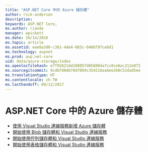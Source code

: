 ```yaml
---
title: "ASP.NET Core 中的 Azure 儲存體"
author: rick-anderson
description: 
keywords: ASP.NET Core,
ms.author: riande
manager: wpickett
ms.date: 10/14/2016
ms.topic: article
ms.assetid: eae8a3d0-c361-4de4-883c-040879fce6d1
ms.technology: aspnet
ms.prod: asp.net-core
uid: data/azure-storage/index
ms.openlocfilehash: e7f92621dd188057d05680da7cc0ce6ac212e872
ms.sourcegitcommit: 9cdbfd0d670d70b9c354216aabee260c52dad5ee
ms.translationtype: HT
ms.contentlocale: zh-TW
ms.lasthandoff: 09/12/2017
---
```

# <a name="azure-storage-in-aspnet-core"></a>ASP.NET Core 中的 Azure 儲存體 

* [使用 Visual Studio 連線服務新增 Azure 儲存體](https://azure.microsoft.com/documentation/articles/vs-azure-tools-connected-services-storage/)
* [開始使用 Blob 儲存體和 Visual Studio 連線服務](https://azure.microsoft.com/documentation/articles/vs-storage-aspnet5-getting-started-blobs/)
* [開始使用佇列儲存體和 Visual Studio 連線服務](https://azure.microsoft.com/documentation/articles/vs-storage-aspnet5-getting-started-queues/)
* [開始使用表格儲存體和 Visual Studio 連線服務](https://azure.microsoft.com/documentation/articles/vs-storage-aspnet5-getting-started-tables/)
